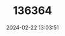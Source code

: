 ---
title: "136364"
category: "Marmosops juninensis"
draft: false
date: 2024-02-22 13:03:51
languages:
  English: ["Junin Slender Opossum"]
---